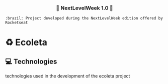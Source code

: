 <h3 align="center">
	🚧 NextLevelWeek 1.0 🚀
</h3>

	:brazil: Project developed during the NextLevelWeek edition offered by Rocketseat

# :recycle: Ecoleta
## :computer: Technologies
technologies used in the development of the ecoleta project
